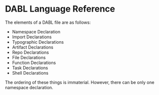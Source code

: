 # DABL Language Reference

The elements of a DABL file are as follows:

* Namespace Declaration
* Import Declarations
* Typographic Declarations
* Artifact Declarations
* Repo Declarations
* File Declarations
* Function Declarations
* Task Declarations
* Shell Declarations

The ordering of these things is immaterial. However, there can be only one namespace declaration.
